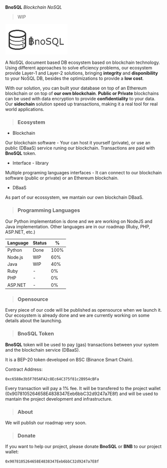 **BnoSQL**  *Blockchain NoSQL* 
 > WIP


![BnoSQL Logo](BnoSQL2-200-98.png)


A NoSQL document based DB ecosystem based on blockchain technology.
Using different approaches to solve eficiency problems, our ecosystem provide Layer-1 and Layer-2 solutions, bringing **integrity** and **disponibility** to your NoSQL DB, besides the optimizations to provide a **low cost**.

With our solution, you can built your database on top of an Ethereum blockchain or on top of **our own blockchain**.
**Public or Private** blockchains can be used with data encryption to provide  **confidentiality** to your data. 
Our **sidechain** solution speed up transactions, making it a real tool for real world applications.


>### Ecosystem 

- Blockchain

Our blockchain software - Your can host it yourself (private), or use an public (DBaaS) service runing our blockchain. Transactions are paid with **BnoSQL** token.

- Interface - library

Multiple programing languages interfaces - It can connect to our blockchain software (public or private) or an Ethereum blockchain.

- DBaaS

As part of our ecossystem, we mantain our own blockchain DBaaS.

>### Programming Languages

Our Python implementation is done and we are working on NodeJS and Java implementation. Other languages are in our roadmap (Ruby, PHP, ASP.NET, etc.)

|Language| Status | % |
|--|--|--|
| Python | Done | 100%
| Node.js | WIP | 60%
| Java | WIP | 40%
| Ruby | - | 0%
| PHP | - | 0%
| ASP.NET | - | 0%


> ### Opensource

Every piece of our code will be published as opensource when we launch it.
Our ecosystem is already done and we are currently working on some details about the launching. 


>### BnoSQL Token

**BnoSQL** token will be used to pay (gas) transactions between your system and the blockchain service (DBaaS).

It is a BEP-20 token developed on BSC (Binance Smart Chain).

Contract Address:

    0xc6588e3b5F705AFA2c8Ec64C375f81c2B954cBFa


Every transaction will pay a 1% fee. It will be transfered to the project wallet (0x9078105264658E4838347Eeb6bbC32d9247a7E8f) and will be used to mantain the project development and infrastructure.

        
>### About

We will publish our roadmap very soon.


>### Donate

If you want to help our project, please donate **BnoSQL** or **BNB** to our project wallet:
	
	0x9078105264658E4838347Eeb6bbC32d9247a7E8f

